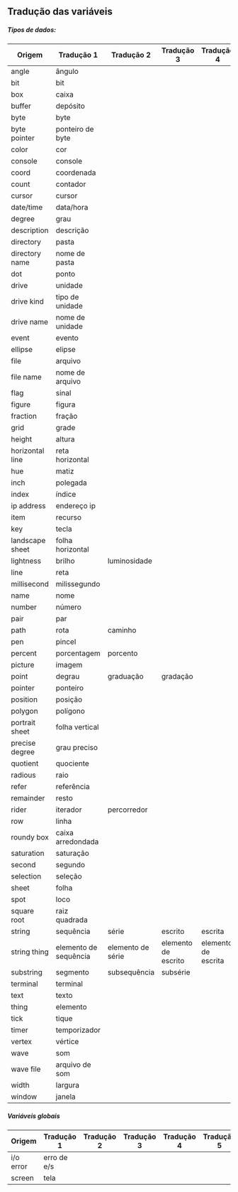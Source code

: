 ## Tradução das variáveis

##### Tipos de dados:
|Origem|Tradução 1|Tradução 2|Tradução 3|Tradução 4|Tradução 5|
|------|----------|----------|----------|----------|----------|
|angle|ângulo|||||
|bit|bit|||||
|box|caixa|||||
|buffer|depósito|||||
|byte|byte|||||
|byte pointer|ponteiro de byte|||||
|color|cor||||||
|console|console|||||
|coord|coordenada|||||
|count|contador|||||
|cursor|cursor|||||
|date/time|data/hora|||||
|degree|grau|||||
|description|descrição|||||
|directory|pasta|||||
|directory name|nome de pasta|||||
|dot|ponto|||||
|drive|unidade|||||
|drive kind|tipo de unidade|||||
|drive name|nome de unidade|||||
|event|evento|||||
|ellipse|elipse|||||
|file|arquivo|||||
|file name|nome de arquivo|||||
|flag|sinal|||||
|figure|figura|||||
|fraction|fração|||||
|grid|grade|||||
|height|altura|||||
|horizontal line|reta horizontal|||||
|hue|matiz|||||
|inch|polegada|||||
|index|índice|||||
|ip address|endereço ip|||||
|item|recurso|||||
|key|tecla|||||
|landscape sheet|folha horizontal|||||
|lightness|brilho|luminosidade||||
|line|reta|||||
|millisecond|milissegundo|||||
|name|nome|||||
|number|número|||||
|pair|par|||||
|path|rota|caminho||||
|pen|pincel|||||
|percent|porcentagem|porcento||||
|picture|imagem|||||
|point|degrau|graduação|gradação|||
|pointer|ponteiro|||||
|position|posição|||||
|polygon|polígono|||||
|portrait sheet|folha vertical|||||
|precise degree|grau preciso|||||
|quotient|quociente|||||
|radious|raio|||||
|refer|referência|||||
|remainder|resto|||||
|rider|iterador|percorredor||||
|row|linha|||||
|roundy box|caixa arredondada|||||
|saturation|saturação|||||
|second|segundo|||||
|selection|seleção|||||
|sheet|folha|||||
|spot|loco|||||
|square root|raiz quadrada|||||
|string|sequência|série|escrito|escrita||
|string thing|elemento de sequência|elemento de série|elemento de escrito|elemento de escrita||
|substring|segmento|subsequência|subsérie|||
|terminal|terminal|||||
|text|texto|||||
|thing|elemento|||||
|tick|tique|||||
|timer|temporizador|||||
|vertex|vértice|||||
|wave|som||||||
|wave file|arquivo de som|||||
|width|largura|||||
|window|janela|||||

##### Variáveis globais
|Origem|Tradução 1|Tradução 2|Tradução 3|Tradução 4|Tradução 5|
|------|----------|----------|----------|----------|----------|
|i/o error|erro de e/s|
|screen|tela|||||
